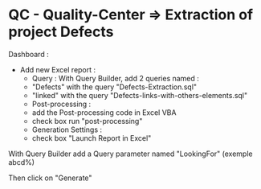# QC - Quality-Center => Extraction of project Defects


Dashboard :

 - Add new Excel report :
    - Query : With Query Builder, add 2 queries named :
     - "Defects" with the query "Defects-Extraction.sql"
     - "linked" with the query "Defects-links-with-others-elements.sql"
    - Post-processing :
     - add the Post-processing code in Excel VBA
     - check box run "post-processing"
    - Generation Settings :
     - check box "Launch Report in Excel"


With Query Builder add a Query parameter named "LookingFor" (exemple abcd%)

Then click on "Generate"
